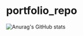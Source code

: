 # portfolio_repo

![Anurag's GitHub stats](https://github-readme-stats.vercel.app/api?username=anuraghazra&show_icons=true&theme=radical)
